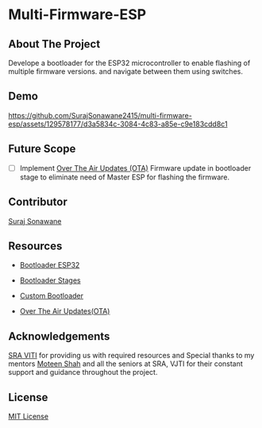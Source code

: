 # Multi-Firmware-ESP

## About The Project

Develope a bootloader for the ESP32 microcontroller to enable flashing of multiple firmware versions. and navigate between them using switches.

## Demo


https://github.com/SurajSonawane2415/multi-firmware-esp/assets/129578177/d3a5834c-3084-4c83-a85e-c9e183cdd8c1


## Future Scope 

- [ ] Implement [Over The Air Updates (OTA)](https://docs.espressif.com/projects/esp-idf/en/stable/esp32/ap1-reference/system/ota.html) Firmware update in bootloader stage to eliminate need of Master ESP for flashing the firmware.

## Contributor

[Suraj Sonawane](https://github.com/SurajSonawane2415)

## Resources

- [Bootloader ESP32](https://docs.espressif.com/projects/esp-idf/en/latest/esp32/apiguides/bootloader.html)

- [Bootloader Stages](https://embeddedinventor.com/embedded-bootloader-and-booting-process-explained/)

- [Custom Bootloader](https://esp32.com/viewtopic.php?t=29232)

- [Over The Air Updates(OTA)](https://docs.espressif.com/projects/esp-idf/en/stable/esp32/api-reference/system/ota.html)

## Acknowledgements

[SRA VITI](https://sravjti.in/) for providing us with required resources and Special thanks to my mentors [Moteen Shah](https://github.com/Jamm02) and all the seniors at SRA, VJTI for their
constant support and guidance throughout the project.

## License

[MIT License](https://opensource.org/license/mit)
